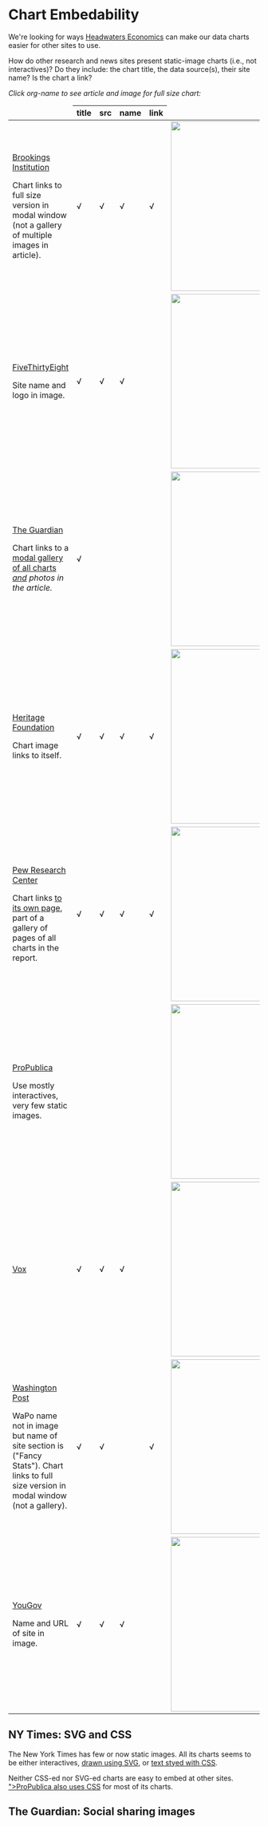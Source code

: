 <h1>Chart Embedability</h1>
We're looking for ways <a href="http://headwaterseconomics.org/">Headwaters Economics</a> can make our data charts easier for other sites to use. 

How do other research and news sites present static-image charts (i.e., not interactives)? Do they include: the chart title, the data source(s), their site name? Is the chart a link?

<em>Click org-name to see article and image for full size chart:</em>
<table class="files">
<thead>
<tr>
<td></td>
<th scope="col">title</th>
<th scope="col">src</th>
<th scope="col">name</th>
<th scope="col">link</th>
<td width="370"></td>
</tr>
</thead>
<tbody>
<tr>
<td><p><a href="http://www.brookings.edu/research/reports/2016/06/16-informal-child-care-is-more-likely-to-harm-children-loeb">Brookings Institution</a>
<p>Chart links to full size version in modal window (not a gallery of multiple images in article).</p></td>
<td>√</td>
<td>√</td>
<td>√</td>
<td>√</td>
<td><a href="http://www.brookings.edu/~/media/Research/Files/Reports/2016/06/16-informal-child-care-is-more-likely-to-harm-children-loeb/figure-1.png"><img src="http://www.brookings.edu/~/media/Research/Files/Reports/2016/06/16-informal-child-care-is-more-likely-to-harm-children-loeb/figure-1.png" width="340" /></a></td>
</tr>
<tr>
<td><p><a href="http://fivethirtyeight.com/features/the-jobs-recovery-may-not-be-flashy-but-its-strong/">FiveThirtyEight</a></p>
<p>Site name and logo in image.</p></td>
<td>√</td>
<td>√</td>
<td>√</td>
<td></td>
<td><a href="http://i2.wp.com/espnfivethirtyeight.files.wordpress.com/2016/07/casselman-julyjobs-1.png"><img src="http://i2.wp.com/espnfivethirtyeight.files.wordpress.com/2016/07/casselman-julyjobs-1.png" width="350" /></a></td>
</tr>
<tr>
<td><p><a href="https://www.theguardian.com/sustainable-business/2016/jul/02/america-solar-power-workforce-growing-market-solarcity-suniva">The Guardian</a></p>
<p>Chart links to a <a href="https://www.theguardian.com/sustainable-business/2016/jul/02/america-solar-power-workforce-growing-market-solarcity-suniva#img-1">modal gallery of all charts <em>and</a> photos</a> in the article.</p></td>
<td>√</td>
<td></td>
<td></td>
<td></td>
<td><a href="https://i.guim.co.uk/img/media/913cb4b590085d0b0fe940f49f0b09e1ae7a10b9/0_0_882_593/master/882.jpg?w=620&q=20&auto=format&usm=12&fit=max&dpr=2&s=aa781b5445f87617e4a9befd5b26477a"><img src="https://i.guim.co.uk/img/media/913cb4b590085d0b0fe940f49f0b09e1ae7a10b9/0_0_882_593/master/882.jpg?w=620&q=20&auto=format&usm=12&fit=max&dpr=2&s=aa781b5445f87617e4a9befd5b26477a" width="350" /></a></td>
</tr>
<tr>
<td><p><a href="http://www.heritage.org/research/reports/2016/07/eliminate-favorable-treatment-of-biofuels">Heritage Foundation</a></p>
<p>Chart image links to itself.</p></td>
<td>√</td>
<td>√</td>
<td>√</td>
<td>√</td>
<td><a href="http://www.heritage.org/~/media/infographics/2016/07/bg3145/ud-ag-2016-biofuels-chart-5-corn-and-ethanol-prices-600.ashx"><img src="http://www.heritage.org/~/media/infographics/2016/07/bg3145/ud-ag-2016-biofuels-chart-5-corn-and-ethanol-prices-600.ashx?h=385&w=600" width="350" /></a></td>
</tr>
<tr>
<td><p><a href="http://www.pewresearch.org/fact-tank/2016/02/25/public-support-for-environmental-regulations-varies-by-state/">Pew Research Center</a></p>
<p>Chart links <a href="http://www.pewresearch.org/fact-tank/2016/02/25/public-support-for-environmental-regulations-varies-by-state/ft_16-02-xx_environmentalregulation_2/">to its own page</a>, part of a gallery of pages of all charts in the report.</p></td>
<td>√</td>
<td>√</td>
<td>√</td>
<td>√</td>
<td><a href="http://www.pewresearch.org/files/2016/02/FT_16.02.XX_EnvironmentalRegulation_2.png"><img src="http://www.pewresearch.org/files/2016/02/FT_16.02.XX_EnvironmentalRegulation_2.png" width="350" /></a></td>
</tr>
<tr>
<td><p><a href="https://www.propublica.org/article/unsafe-at-many-speeds">ProPublica</a></p>
<p><p>Use mostly interactives, very few static images.</p></td>
<td></td>
<td></td>
<td></td>
<td></td>
<td><a href="https://www.propublica.org/images/ngen/gypsy_image_630/20160525-lanewidthadapted-630.jpg"><img src="https://www.propublica.org/images/ngen/gypsy_image_630/20160525-lanewidthadapted-630.jpg" width="350" /></a></td>
</tr>
<tr>
<td><p><a href="http://www.vox.com/2016/7/20/12148750/republican-party-trump-lincoln">Vox</a></p></td>
<td>√</td>
<td>√</td>
<td>√</td>
<td></td>
<td><a href="https://cdn2.vox-cdn.com/thumbor/nNFCDB1Qq7Q12oj6qIM_9JOaZnA=/800x0/filters:no_upscale()/cdn0.vox-cdn.com/uploads/chorus_asset/file/6818583/14th_amendment.0.png"><img src="https://cdn2.vox-cdn.com/thumbor/nNFCDB1Qq7Q12oj6qIM_9JOaZnA=/800x0/filters:no_upscale()/cdn0.vox-cdn.com/uploads/chorus_asset/file/6818583/14th_amendment.0.png" width="350" /></a></td>
</tr>
<tr>
<td><p><a href="https://www.washingtonpost.com/news/fancy-stats/wp/2016/07/26/os-dylan-bundy-has-the-pitches-he-needs-to-be-an-effective-starter/">Washington Post</a></p>
<p>WaPo name not in image but name of site section is ("Fancy Stats"). Chart links to full size version in modal window (not a gallery).</p></td>
<td>√</td>
<td>√</td>
<td></td>
<td>√</td>
<td><a href="https://img.washingtonpost.com/wp-apps/imrs.php?src=https://img.washingtonpost.com/news/fancy-stats/wp-content/uploads/sites/28/2016/07/Changeup-Usage-Chart.png&w=1484"><img src="https://img.washingtonpost.com/wp-apps/imrs.php?src=https://img.washingtonpost.com/news/fancy-stats/wp-content/uploads/sites/28/2016/07/Changeup-Usage-Chart.png&w=1484" width="350" /></a></td>
</tr>
<tr>
<td><p><a href="https://today.yougov.com/news/2016/07/20/dangers-too-much-negative/">YouGov</a></p>
<p>Name and URL of site in image.</p></td>
<td>√</td>
<td>√</td>
<td>√</td>
<td></td>
<td><a href="https://d25d2506sfb94s.cloudfront.net/cumulus_uploads/inlineimage/2016-07-20/favsupport2.PNG"><img src="https://d25d2506sfb94s.cloudfront.net/cumulus_uploads/inlineimage/2016-07-20/favsupport2.PNG" width="350" /></a></td>
</tr>
</tbody>
</table>

<h2>NY Times: SVG and CSS</h2>
The New York Times has few or now static images. All its charts seems to be either interactives, <a href="http://www.nytimes.com/2016/07/23/upshot/were-about-to-enter-a-period-of-polling-volatility.html#embedded-polling-averages">drawn using SVG</a>, or <a href="http://www.nytimes.com/2016/03/31/science/global-warming-antarctica-ice-sheet-sea-level-rise.html#g-antarctica-600">text styed with CSS</a>.

Neither CSS-ed nor SVG-ed charts are easy to embed at other sites. <a href="https://www.propublica.org/article/study-urges-cdc-to-revise-count-of-deaths-from-medical-error">">ProPublica also uses CSS</a> for most of its charts.

<h2>The Guardian: Social sharing images</h2>




